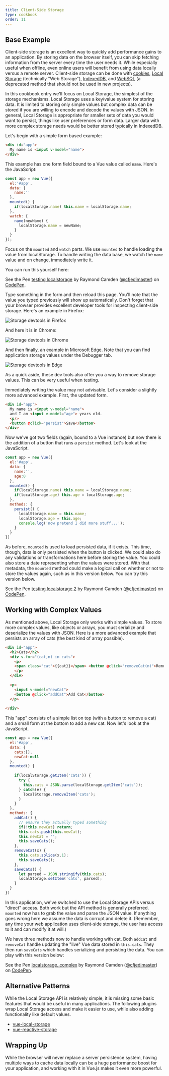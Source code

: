 ```yaml
---
title: Client-Side Storage
type: cookbook
order: 11
---
```


## Base Example

Client-side storage is an excellent way to quickly add performance gains to an application. By storing data on the browser itself, you can skip fetching information from the server every time the user needs it. While especially useful when offline, even online users will benefit from using data locally versus a remote server. Client-side storage can be done with [cookies](https://developer.mozilla.org/en-US/docs/Web/HTTP/Cookies), [Local Storage](https://developer.mozilla.org/en-US/docs/Web/API/Web_Storage_API) (technically "Web Storage"), [IndexedDB](https://developer.mozilla.org/en-US/docs/Web/API/IndexedDB_API), and [WebSQL](https://www.w3.org/TR/webdatabase/) (a deprecated method that should not be used in new projects). 

In this cookbook entry we'll focus on Local Storage, the simplest of the storage mechanisms. Local Storage uses a key/value system for storing data. It is limited to storing only simple values but complex data can be stored if you are willing to encode and decode the values with JSON. In general, Local Storage is appropriate for smaller sets of data you would want to persist, things like user preferences or form data. Larger data with more complex storage needs would be better stored typically in IndexedDB. 

Let's begin with a simple form based example:

``` html
<div id="app">
  My name is <input v-model="name">
</div>
```

This example has one form field bound to a Vue value called `name`. Here's the JavaScript:

``` js
const app = new Vue({
  el:'#app',
  data: {
    name:''
  },
  mounted() {
    if(localStorage.name) this.name = localStorage.name;
  },
  watch: {
    name(newName) {
      localStorage.name = newName;
    }
  }
});
```

Focus on the `mounted` and `watch` parts. We use `mounted` to handle loading the value from localStorage. To handle writing the data base, we watch the `name` value and on change, immediately write it. 

You can run this yourself here:

<p data-height="265" data-theme-id="0" data-slug-hash="KodaKb" data-default-tab="js,result" data-user="cfjedimaster" data-embed-version="2" data-pen-title="testing localstorage" class="codepen">See the Pen <a href="https://codepen.io/cfjedimaster/pen/KodaKb/">testing localstorage</a> by Raymond Camden (<a href="https://codepen.io/cfjedimaster">@cfjedimaster</a>) on <a href="https://codepen.io">CodePen</a>.</p>
<script async src="https://static.codepen.io/assets/embed/ei.js"></script>

Type something in the form and then reload this page. You'll note that the value you typed previously will show up automatically. Don't forget that your browser provides excellent developer tools for inspecting client-side storage. Here's an example in Firefox:

![Storage devtools in Firefox](/images/devtools-storage.png)

And here it is in Chrome:

![Storage devtools in Chrome](/images/devtools-storage-chrome.png)

And then finally, an example in Microsoft Edge. Note that you can find application storage values under the Debugger tab.

![Storage devtools in Edge](/images/devtools-storage-edge.png)

<p class="tip">As a quick aside, these dev tools also offer you a way to remove storage values. This can be very useful when testing.</p>

Immediately writing the value may not advisable. Let's consider a slightly more advanced example. First, the updated form.

``` html
<div id="app">
  My name is <input v-model="name">
  and I am <input v-model="age"> years old.
  <p/>
  <button @click="persist">Save</button>
</div>
```

Now we've got two fields (again, bound to a Vue instance) but now there is the addition of a button that runs a `persist` method. Let's look at the JavaScript.

``` js 
const app = new Vue({
  el:'#app',
  data: {
    name:'',
    age:0
  },
  mounted() {
    if(localStorage.name) this.name = localStorage.name;
    if(localStorage.age) this.age = localStorage.age;
  },
  methods: {
    persist() {
      localStorage.name = this.name;
      localStorage.age = this.age;
      console.log('now pretend I did more stuff...');
    }
  }
})
```

As before, `mounted` is used to load persisted data, if it exists. This time, though, data is only persisted when the button is clicked. We could also do any validations or transformations here before storing the value. You could also store a date representing when the values were stored. With that metadata, the `mounted` method could make a logical call on whether or not to store the values again, such as in this version below. You can try this version below.

<p data-height="265" data-theme-id="0" data-slug-hash="rdOjLN" data-default-tab="js,result" data-user="cfjedimaster" data-embed-version="2" data-pen-title="testing localstorage 2" class="codepen">See the Pen <a href="https://codepen.io/cfjedimaster/pen/rdOjLN/">testing localstorage 2</a> by Raymond Camden (<a href="https://codepen.io/cfjedimaster">@cfjedimaster</a>) on <a href="https://codepen.io">CodePen</a>.</p>
<script async src="https://static.codepen.io/assets/embed/ei.js"></script>

## Working with Complex Values

As mentioned above, Local Storage only works with simple values. To store more complex values, like objects or arrays, you must serialize and deserialize the values with JSON. Here is a more advanced example that persists an array of cats (the best kind of array possible). 

``` html
<div id="app">
  <h2>Cats</h2>
  <div v-for="(cat,n) in cats">
    <p>
    <span class="cat">{{cat}}</span> <button @click="removeCat(n)">Remove</button>
    </p>
  </div>
  
  <p>
    <input v-model="newCat"> 
    <button @click="addCat">Add Cat</button>
  </p>
  
</div>
```

This "app" consists of a simple list on top (with a button to remove a cat) and a small form at the bottom to add a new cat. Now let's look at the JavaScript.

``` js
const app = new Vue({
  el:'#app',
  data: {
    cats:[],
    newCat:null
  },
  mounted() {
    
    if(localStorage.getItem('cats')) {
      try {
        this.cats = JSON.parse(localStorage.getItem('cats'));
      } catch(e) {
        localStorage.removeItem('cats');
      }
    }
  },
  methods: {
    addCat() {
      // ensure they actually typed something
      if(!this.newCat) return;
      this.cats.push(this.newCat);
      this.newCat = '';
      this.saveCats();
    },
    removeCat(x) {
      this.cats.splice(x,1);
      this.saveCats();
    },
    saveCats() {
      let parsed = JSON.stringify(this.cats);
      localStorage.setItem('cats', parsed);
    }
  }
})
```

In this application, we've switched to use the Local Storage APIs versus "direct" access. Both work but the API method is generally preferred. `mounted` now has to grab the value and parse the JSON value. If anything goes wrong here we assume the data is corrupt and delete it. (Remember, any time your web application uses client-side storage, the user has access to it and can modify it at will.)

We have three methods now to handle working with cat. Both `addCat` and `removeCat` handle updating the "live" Vue data stored in `this.cats`. They then run `saveCats` which handles serializing and persisting the data. You can play with this version below:

<p data-height="265" data-theme-id="0" data-slug-hash="qoYbyW" data-default-tab="js,result" data-user="cfjedimaster" data-embed-version="2" data-pen-title="localstorage, complex" class="codepen">See the Pen <a href="https://codepen.io/cfjedimaster/pen/qoYbyW/">localstorage, complex</a> by Raymond Camden (<a href="https://codepen.io/cfjedimaster">@cfjedimaster</a>) on <a href="https://codepen.io">CodePen</a>.</p>
<script async src="https://static.codepen.io/assets/embed/ei.js"></script>

## Alternative Patterns

While the Local Storage API is relatively simple, it is missing some basic features that would be useful in many applications. The following plugins wrap Local Storage access and make it easier to use, while also adding functionality like default values.

* [vue-local-storage](https://github.com/pinguinjkeke/vue-local-storage)
* [vue-reactive-storage](https://github.com/ropbla9/vue-reactive-storage)

## Wrapping Up

While the browser will never replace a server persistence system, having multiple ways to cache data locally can be a huge performance boost for your application, and working with it in Vue.js makes it even more powerful.
